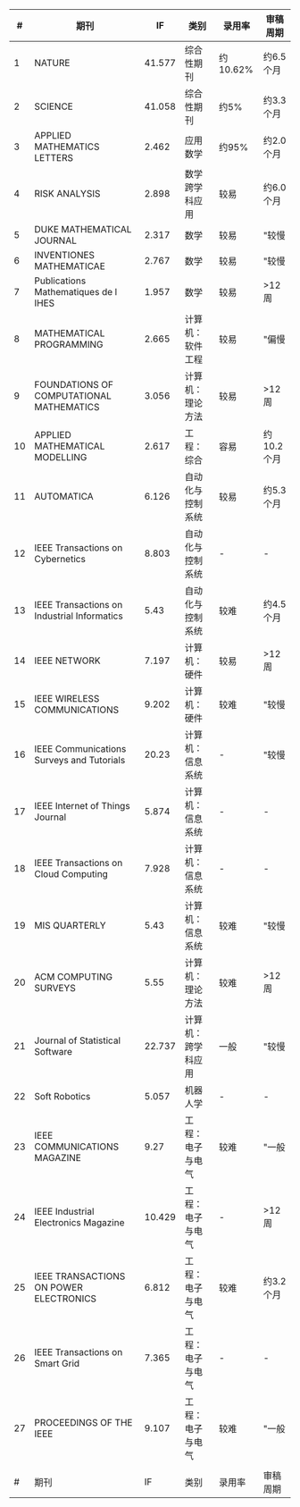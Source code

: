 |#|期刊|IF|类别|录用率|审稿周期|
|-|-|-|-|-|-|
|1|NATURE|41.577|综合性期刊|约10.62%|约6.5个月|
|2|SCIENCE|41.058|综合性期刊|约5%|约3.3个月|
|3|APPLIED MATHEMATICS LETTERS|2.462|应用数学|约95%|约2.0个月|
|4|RISK ANALYSIS|2.898|数学跨学科应用|较易|约6.0个月|
|5|DUKE MATHEMATICAL JOURNAL|2.317|数学|较易|"较慢|6-12周"|
|6|INVENTIONES MATHEMATICAE|2.767|数学|较易|"较慢|6-12周"|
|7|Publications Mathematiques de l IHES|1.957|数学|较易|>12周|或约稿|
|8|MATHEMATICAL PROGRAMMING|2.665|计算机：软件工程|较易|"偏慢|4-8周"|
|9|FOUNDATIONS OF COMPUTATIONAL MATHEMATICS|3.056|计算机：理论方法|较易|>12周|或约稿|
|10|APPLIED MATHEMATICAL MODELLING|2.617|工程：综合|容易|约10.2个月|
|11|AUTOMATICA|6.126|自动化与控制系统|较易|约5.3个月|
|12|IEEE Transactions on Cybernetics|8.803|自动化与控制系统|-|-|
|13|IEEE Transactions on Industrial Informatics|5.43|自动化与控制系统|较难|约4.5个月|
|14|IEEE NETWORK|7.197|计算机：硬件|较易|>12周|或约稿|
|15|IEEE WIRELESS COMMUNICATIONS|9.202|计算机：硬件|较难|"较慢|6-12周"|
|16|IEEE Communications Surveys and Tutorials|20.23|计算机：信息系统|-|"较慢|6-12周"|
|17|IEEE Internet of Things Journal|5.874|计算机：信息系统|-|-|
|18|IEEE Transactions on Cloud Computing|7.928|计算机：信息系统|-|-|
|19|MIS QUARTERLY|5.43|计算机：信息系统|较难|"较慢|6-12周"|
|20|ACM COMPUTING SURVEYS|5.55|计算机：理论方法|较难|>12周|或约稿|
|21|Journal of Statistical Software|22.737|计算机：跨学科应用|一般|"较慢|6-12周"|
|22|Soft Robotics|5.057|机器人学|-|-|
|23|IEEE COMMUNICATIONS MAGAZINE|9.27|工程：电子与电气|较难|"一般|3-6周"|
|24|IEEE Industrial Electronics Magazine|10.429|工程：电子与电气|-|>12周|或约稿|
|25|IEEE TRANSACTIONS ON POWER ELECTRONICS|6.812|工程：电子与电气|较难|约3.2个月|
|26|IEEE Transactions on Smart Grid|7.365|工程：电子与电气|-|-|
|27|PROCEEDINGS OF THE IEEE|9.107|工程：电子与电气|较难|"一般|3-8周"|
|||||||
|#|期刊|IF|类别|录用率|审稿周期|
